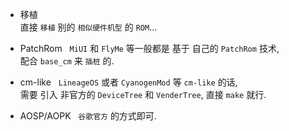 - 移植  
直接 `移植` 别的 `相似硬件机型` 的 `ROM`...

- PatchRom  
`MiUI` 和 `FlyMe` 等一般都是 基于 自己的 `PatchRom` 技术,  
配合 `base_cm` 来 `插桩` 的.

- cm-like  
`LineageOS` 或者 `CyanogenMod` 等 `cm-like` 的话,  
需要 引入 非官方的 `DeviceTree` 和 `VenderTree`, 直接 `make` 就行.

- AOSP/AOPK  
`谷歌官方` 的方式即可.
